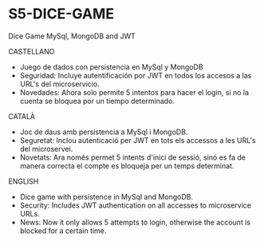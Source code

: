 # S5-DICE-GAME
Dice Game MySql, MongoDB and JWT

CASTELLANO
- Juego de dados con persistencia en MySql y MongoDB
- Seguridad: Incluye autentificación por JWT en todos los accesos a las URL's del microservicio.
- Novedades: Ahora solo permite 5 intentos para hacer el login, si no la cuenta se bloquea por un tiempo determinado.

CATALÀ
- Joc de daus amb persistencia a MySql i MongoDB.
- Seguretat: Inclou autenticació per JWT en  tots els accessos a les URL's del microservei.
- Novetats: Ara només permet 5 intents d'inici de sessió, sinó es fa de manera correcta el compte es bloqueja per un temps determinat. 

ENGLISH
- Dice game with persistence in MySql and MongoDB.
- Security: Includes JWT authentication on all accesses to microservice URLs.
- News: Now it only allows 5 attempts to login, otherwise the account is blocked for a certain time.
